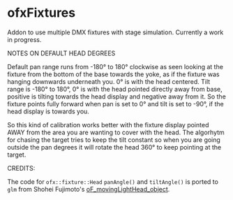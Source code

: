 ofxFixtures
=====================================

Addon to use multiple DMX fixtures with stage simulation. Currently a work in progress.


NOTES ON DEFAULT HEAD DEGREES

Default pan range runs from -180° to 180° clockwise as seen looking at the fixture from the bottom of the base towards the yoke, as if the fixture was hanging downwards underneath you. 0° is with the head centered.
Tilt range is -180° to 180°, 0° is with the head pointed directly away from base, positive is tilting towards the head display and negative away from it. So the fixture points fully forward when pan is set to 0° and tilt is set to -90°, if the head display is towards you.

So this kind of calibration works better with the fixture display pointed AWAY from the area you are wanting to cover with the head. The algorhytm for chasing the target tries to keep the tilt constant so when you are going outside the pan degrees it will rotate the head 360° to keep pointing at the target.


CREDITS:

The code for `ofx::fixture::Head` `panAngle()` and `tiltAngle()` is ported to `glm` from Shohei Fujimoto's [oF_movingLightHead_object](https://github.com/sfjmt/oF_movingLightHead_object).
